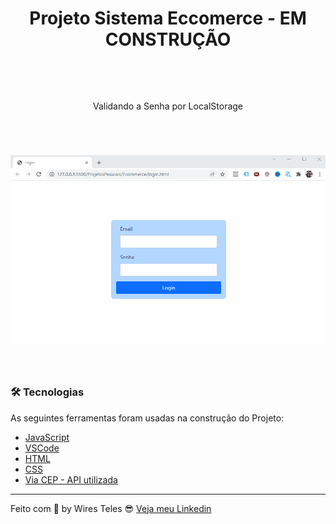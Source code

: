 <h1 align="center">Projeto Sistema Eccomerce - EM CONSTRUÇÃO</h1>

<br>

<p align="center"></p>

<br> 

<p align="center">Validando a Senha por LocalStorage</p>

<br> 

<h1 align="center">
    <img alt="readme" title="Senha" src="./assets/senha.gif" />
</h1>

<br>

### 🛠 Tecnologias

As seguintes ferramentas foram usadas na construção do Projeto: 

- [JavaScript](https://developer.mozilla.org/pt-BR/docs/Web/JavaScript)
- [VSCode](https://code.visualstudio.com/)
- [HTML](https://developer.mozilla.org/pt-BR/docs/Web/HTML) 
- [CSS](https://developer.mozilla.org/pt-BR/docs/Web/CSS)
- [Via CEP - API utilizada](https://viacep.com.br/)

---

Feito com 🤩 by Wires Teles 😎 [Veja meu Linkedin](https://www.linkedin.com/in/wires-teles-javascript-dev/) 